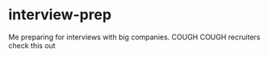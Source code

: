 # interview-prep
Me preparing for interviews with big companies. COUGH COUGH recruiters check this out
